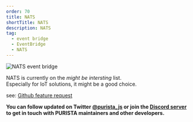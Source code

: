 ```yaml
---
order: 70
title: NATS
shortTitle: NATS
description: NATS
tag:
  - event bridge
  - EventBridge
  - NATS
---
```


![NATS event bridge](/graphic/nats_event_bridge_header.png)

NATS is currently on the _might be intersting_ list.  
Especially for IoT solutions, it might be a good choice.

see: [Github feature request](https://github.com/sebastianwessel/purista/issues/112)

__You can follow updated on Twitter [@purista_js](https://twitter.com/purista_js) or join the [Discord server](https://discord.gg/9feaUm3H2v) to get in touch with PURISTA maintainers and other developers.__
